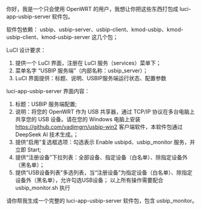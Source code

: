 你好，我是一个只会使用 OpenWRT 的用户，我想让你把这些东西打包成 luci-app-usbip-server 软件包。

软件包依赖：
usbip、usbip-server、usbip-client、kmod-usbip、kmod-usbip-client、kmod-usbip-server 这几个包；

LuCI 设计要求：
1. 提供一个 LuCI 界面，注册在 LuCI 服务（services）菜单下；
2. 菜单名字 “USBIP 服务端”（内部名称：usbip_server）；
3. LuCI 界面提供：标题、说明、USBIP服务端运行状态、配置参数

luci-app-usbip-server 界面内容：
1. 标题：USBIP 服务端配置;
2. 说明：将您的 OpenWRT 作为 USB 共享器，通过 TCP/IP 协议在多台电脑上共享您的 USB 设备。请在您的 Windows 电脑上安装 https://github.com/vadimgrn/usbip-win2 客户端软件，本软件包通过 DeepSeek AI 技术生成。；
3. 提供“启用”复选框选项：勾选表示 Enable usbipd、usbip_monitor 服务，并立即 Start;
4. 提供“注册设备”下拉列表：全部设备、指定设备（白名单）、除指定设备外（黑名单）；
5. 提供“USB设备列表”多选列表，当“注册设备”为指定设备（白名单）、除指定设备外（黑名单），允许勾选USB设备；
以上所有操作需要配合 usbip_monitor.sh 执行

请你帮我生成一个完整的 luci-app-usbip-server 软件包，包含 usbip_monitor。